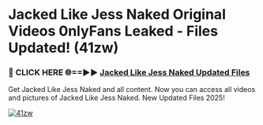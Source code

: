 # Jacked Like Jess Naked Original Videos 0nlyFans Leaked - Files Updated! (41zw)

<h3>🔴 CLICK HERE 🌐==►► <a href="https://tinyurl.com/up5wt9bj" rel="nofollow">Jacked Like Jess Naked Updated Files</a></h3>

Get Jacked Like Jess Naked and all content. Now you can access all videos and pictures of Jacked Like Jess Naked. New Updated Files 2025!

[![41zw](https://i.imgur.com/ABiUzMV.gif)](https://tinyurl.com/up5wt9bj)
